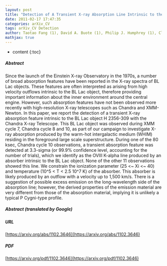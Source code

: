 ```yaml
---
layout: post
title: "Detection of A Transient X-ray Absorption Line Intrinsic to the BL Lacertae Object H 2356-309"
date: 2011-02-17 17:47:35
categories: arXiv_CV
tags: arXiv_CV Detection
author: Taotao Fang (1), David A. Buote (1), Philip J. Humphrey (1), Claude R. Canizares (2) ((1) UC Irvine, (2) MIT)
mathjax: true
---
```


* content
{:toc}

##### Abstract
Since the launch of the Einstein X-ray Observatory in the 1970s, a number of broad absorption features have been reported in the X-ray spectra of BL Lac objects. These features are often interpreted as arising from high velocity outflows intrinsic to the BL Lac object, therefore providing important information about the inner environment around the central engine. However, such absorption features have not been observed more recently with high-resolution X-ray telescopes such as Chandra and XMM-Newton. In this paper, we report the detection of a transient X-ray absorption feature intrinsic to the BL Lac object H 2356-309 with the Chandra X-ray Telescope. This BL Lac object was observed during XMM cycle 7, Chandra cycle 8 and 10, as part of our campaign to investigate X-ray absorption produced by the warm-hot intergalactic medium (WHIM) residing in the foreground large scale superstructure. During one of the 80 ksec, Chandra cycle 10 observations, a transient absorption feature was detected at 3.3-sigma (or 99.9% confidence level, accounting for the number of trials), which we identify as the OVIII K-alpha line produced by an absorber intrinsic to the BL Lac object. None of the other 11 observations showed this line. We constrain the ionization parameter (25 <~ Xi <~ 40) and temperature (10^5 < T < 2.5 10^7 K) of the absorber. This absorber is likely produced by an outflow with a velocity up to 1,500 km/s. There is a suggestion of possible excess emission on the long-wavelength side of the absorption line; however, the derived properties of the emission material are very different from those of the absorption material, implying it is unlikely a typical P Cygni-type profile.

##### Abstract (translated by Google)


##### URL
[https://arxiv.org/abs/1102.3646](https://arxiv.org/abs/1102.3646)

##### PDF
[https://arxiv.org/pdf/1102.3646](https://arxiv.org/pdf/1102.3646)

